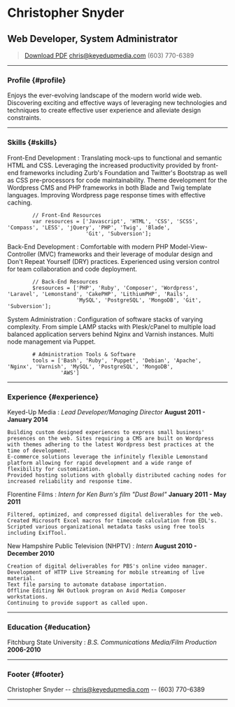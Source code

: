 # Christopher Snyder
## Web Developer, System Administrator

> [Download PDF](resume.pdf)
> [chris@keyedupmedia.com](chris@keyedupmedia.com)
> (603) 770-6389

------

### Profile {#profile}

Enjoys the ever-evolving landscape of the modern world wide web. Discovering exciting and effective ways of leveraging new technologies and techniques to create effective user experience and alleviate design constraints.

------

### Skills {#skills}

Front-End Development
  : Translating mock-ups to functional and semantic HTML and CSS.
		Leveraging the increased productivity provided by front-end frameworks including Zurb's Foundation and Twitter's Bootstrap as well as CSS pre-processors for code maintainability.
		Theme development for the Wordpress CMS and PHP frameworks in both Blade and Twig template languages.
		Improving Wordpress page response times with effective caching.

			// Front-End Resources
			var resources = ['Javascript', 'HTML', 'CSS', 'SCSS', 'Compass', 'LESS', 'jQuery', 'PHP', 'Twig', 'Blade',
			                 'Git', 'Subversion'];

Back-End Development
  : Comfortable with modern PHP Model-View-Controller (MVC) frameworks and their leverage of modular design and Don't Repeat Yourself (DRY) practices.
		 Experienced using version control for team collaboration and code deployment.

			// Back-End Resources
			$resources = ['PHP', 'Ruby', 'Composer', 'Wordpress', 'Laravel', 'Lemonstand', 'CakePHP', 'LithiumPHP', 'Rails',
			              'MySQL', 'PostgreSQL', 'MongoDB', 'Git', 'Subversion'];

System Administration
  : Configuration of software stacks of varying complexity. From simple LAMP stacks with Plesk/cPanel to multiple load balanced application servers behind Nginx and Varnish instances.
		Multi node management via Puppet.

			# Administration Tools & Software
			tools = ['Bash', 'Ruby', 'Puppet', 'Debian', 'Apache', 'Nginx', 'Varnish', 'MySQL', 'PostgreSQL', 'MongoDB',
			         'AWS']

------

### Experience {#experience}

Keyed-Up Media
: *Lead Developer/Managing Director*
	__August 2011 - January 2014__

	Building custom designed experiences to express small business' presences on the web. Sites requiring a CMS are built on Wordpress with themes adhering to the latest Wordpress best practices at the time of development.
	E-commerce solutions leverage the infinitely flexible Lemonstand platform allowing for rapid development and a wide range of flexibility for customization.
	Provided hosting solutions with globally distributed caching nodes for increased reliability and response time.


Florentine Films
: *Intern for Ken Burn's film "Dust Bowl"*
	__January 2011 - May 2011__

	Filtered, optimized, and compressed digital deliverables for the web.
	Created Microsoft Excel macros for timecode calculation from EDL's.
	Scripted various organizational metadata tasks using free tools including ExifTool.

New Hampshire Public Television (NHPTV)
: *Intern*
	__August 2010 - December 2010__

	Creation of digital deliverables for PBS's online video manager.
	Development of HTTP Live Streaming for mobile streaming of live material.
	Text file parsing to automate database importation.
	Offline Editing NH Outlook program on Avid Media Composer workstations.
	Continuing to provide support as called upon.

------

### Education {#education}

Fitchburg State University
: *B.S. Communications Media/Film Production*
	__2006-2010__

------

### Footer {#footer}

Christopher Snyder -- [chris@keyedupmedia.com](chris@keyedupmedia.com) -- (603) 770-6389

------
